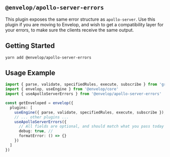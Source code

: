 ## `@envelop/apollo-server-errors`

This plugin exposes the same error structure as `apollo-server`. Use this plugin if you are moving to Envelop, and wish to get a compatibility layer for your errors, to make sure the clients receive the same output.

## Getting Started

```
yarn add @envelop/apollo-server-errors
```

## Usage Example

```ts
import { parse, validate, specifiedRules, execute, subscribe } from 'graphql'
import { envelop, useEngine } from '@envelop/core'
import { useApolloServerErrors } from '@envelop/apollo-server-errors'

const getEnveloped = envelop({
  plugins: [
    useEngine({ parse, validate, specifiedRules, execute, subscribe }),
    // ... other plugins ...
    useApolloServerErrors({
      // All fields are optional, and should match what you pass today to ApolloServer
      debug: true, //
      formatError: () => {}
    })
  ]
})
```
